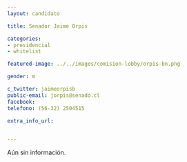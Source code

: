 ```yaml
---
layout: candidato

title: Senador Jaime Orpis

categories: 
- presidencial
- whitelist

featured-image: ../../images/comision-lobby/orpis-bn.png

gender: m

c_twitter: jaimeorpisb
public-email: jorpis@senado.cl
facebook: 
telefono: (56-32) 2504515

extra_info_url: 


---
```


Aún sin información.

